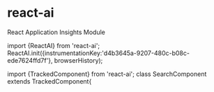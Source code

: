 # react-ai
React Application Insights Module


import {ReactAI} from 'react-ai';
ReactAI.init({instrumentationKey:'d4b3645a-9207-480c-b08c-ede7624ffd7f'}, browserHistory);


import {TrackedComponent} from 'react-ai';
class SearchComponent extends TrackedComponent{